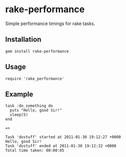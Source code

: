 rake-performance
================

Simple performance timings for rake tasks.

Installation
------------

    gem install rake-performance

Usage
-----

    require 'rake_performance'

Example
-------

    task :do_something do
      puts "Hello, good Sir!"
      sleep(5)
    end

    =>

    Task 'dostuff' started at 2011-01-30 19:12:27 +0000
    Hello, good Sir!
    Task 'dostuff' ended at 2011-01-30 19:12:32 +0000
    Total time taken: 00:00:05

